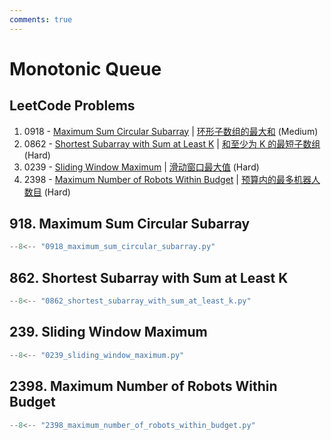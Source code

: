 ```yaml
---
comments: true
---
```


# Monotonic Queue

## LeetCode Problems

1. 0918 - [Maximum Sum Circular Subarray](https://leetcode.com/problems/maximum-sum-circular-subarray/) | [环形子数组的最大和](https://leetcode.cn/problems/maximum-sum-circular-subarray/) (Medium)
2. 0862 - [Shortest Subarray with Sum at Least K](https://leetcode.com/problems/shortest-subarray-with-sum-at-least-k/) | [和至少为 K 的最短子数组](https://leetcode.cn/problems/shortest-subarray-with-sum-at-least-k/) (Hard)
3. 0239 - [Sliding Window Maximum](https://leetcode.com/problems/sliding-window-maximum/) | [滑动窗口最大值](https://leetcode.cn/problems/sliding-window-maximum/) (Hard)
4. 2398 - [Maximum Number of Robots Within Budget](https://leetcode.com/problems/maximum-number-of-robots-within-budget/) | [预算内的最多机器人数目](https://leetcode.cn/problems/maximum-number-of-robots-within-budget/) (Hard)

## 918. Maximum Sum Circular Subarray

```python
--8<-- "0918_maximum_sum_circular_subarray.py"
```

## 862. Shortest Subarray with Sum at Least K

```python
--8<-- "0862_shortest_subarray_with_sum_at_least_k.py"
```

## 239. Sliding Window Maximum

```python
--8<-- "0239_sliding_window_maximum.py"
```

## 2398. Maximum Number of Robots Within Budget

```python
--8<-- "2398_maximum_number_of_robots_within_budget.py"
```
